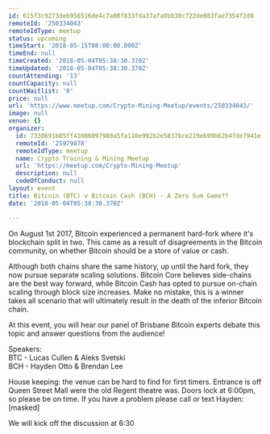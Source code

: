 ```yaml
---
id: 615f3c9273deb956516de4c7a08f833fda37afa0bb30c722de083fae7354f2d8
remoteId: '250334043'
remoteIdType: meetup
status: upcoming
timeStart: '2018-05-15T08:00:00.000Z'
timeEnd: null
timeCreated: '2018-05-04T05:38:30.370Z'
timeUpdated: '2018-05-04T05:38:30.370Z'
countAttending: '13'
countCapacity: null
countWaitlist: '0'
price: null
url: 'https://www.meetup.com/Crypto-Mining-Meetup/events/250334043/'
image: null
venue: {}
organizer:
  id: 7330691b05ff41606097980a5fa110e992b2e5837bce219eb99b62b4fde7941e
  remoteId: '25979078'
  remoteIdType: meetup
  name: Crypto Training & Mining Meetup
  url: 'https://meetup.com/Crypto-Mining-Meetup'
  description: null
  codeOfConduct: null
layout: event
title: Bitcoin (BTC) v Bitcoin Cash (BCH) - A Zero Sum Game??
date: '2018-05-04T05:38:30.370Z'

---
```

<p>On August 1st 2017, Bitcoin experienced a permanent hard-fork where it's blockchain split in two. This came as a result of disagreements in the Bitcoin community, on whether Bitcoin should be a store of value or cash.</p> <p>Although both chains share the same history, up until the hard fork, they now pursue separate scaling solutions. Bitcoin Core believes side-chains are the best way forward, while Bitcoin Cash has opted to pursue on-chain scaling through block size increases. Make no mistake, this is a winner takes all scenario that will ultimately result in the death of the inferior Bitcoin chain.</p> <p>At this event, you will hear our panel of Brisbane Bitcoin experts debate this topic and answer questions from the audience!</p> <p>Speakers:<br/>BTC - Lucas Cullen &amp; Aleks Svetski<br/>BCH - Hayden Otto &amp; Brendan Lee</p> <p>House keeping: the venue can be hard to find for first timers. Entrance is off Queen Street Mall were the old Regent theatre was. Doors lock at 6:00pm, so please be on time. If you have a problem please call or text Hayden:[masked]</p> <p>We will kick off the discussion at 6:30</p>
